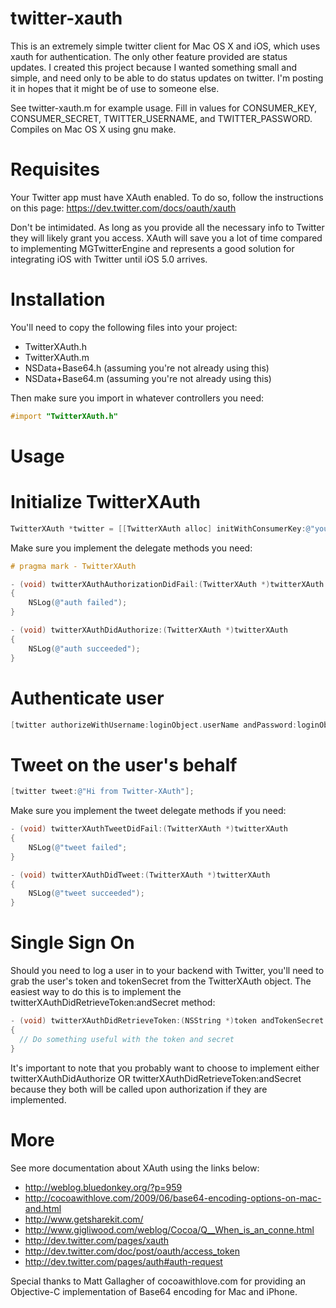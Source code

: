 twitter-xauth
============

This is an extremely simple twitter client for Mac OS X and iOS, which
uses xauth for authentication. The only other feature provided are
status updates. I created this project because I wanted something
small and simple, and need only to be able to do status updates on
twitter. I'm posting it in hopes that it might be of use to someone
else.

See twitter-xauth.m for example usage. Fill in values for
CONSUMER_KEY, CONSUMER_SECRET, TWITTER_USERNAME, and
TWITTER_PASSWORD. Compiles on Mac OS X using gnu make.


Requisites
==========

Your Twitter app must have XAuth enabled.  To do so, follow the 
instructions on this page:
https://dev.twitter.com/docs/oauth/xauth

Don't be intimidated.  As long as you provide all the necessary info 
to Twitter they will likely grant you access.  XAuth will save you a 
lot of time compared to implementing MGTwitterEngine and represents a 
good solution for integrating iOS with Twitter until iOS 5.0 arrives. 

Installation
===========

You'll need to copy the following files into your project:
* TwitterXAuth.h
* TwitterXAuth.m
* NSData+Base64.h (assuming you're not already using this)
* NSData+Base64.m (assuming you're not already using this)

Then make sure you import in whatever controllers you need:

```objective-c
#import "TwitterXAuth.h"
```
Usage
=====

# Initialize TwitterXAuth

```objective-c
TwitterXAuth *twitter = [[TwitterXAuth alloc] initWithConsumerKey:@"your key" secret:@"your secret" andDelegate:self];
```
Make sure you implement the delegate methods you need:

```objective-c
# pragma mark - TwitterXAuth

- (void) twitterXAuthAuthorizationDidFail:(TwitterXAuth *)twitterXAuth
{
    NSLog(@"auth failed");
}

- (void) twitterXAuthDidAuthorize:(TwitterXAuth *)twitterXAuth
{
    NSLog(@"auth succeeded");
}
```
# Authenticate user

```objective-c
[twitter authorizeWithUsername:loginObject.userName andPassword:loginObject.password];
```

# Tweet on the user's behalf

```objective-c
[twitter tweet:@"Hi from Twitter-XAuth"];
```
Make sure you implement the tweet delegate methods if you need:

```objective-c
- (void) twitterXAuthTweetDidFail:(TwitterXAuth *)twitterXAuth
{
    NSLog(@"tweet failed";
}

- (void) twitterXAuthDidTweet:(TwitterXAuth *)twitterXAuth
{
    NSLog(@"tweet succeeded");
}
```
# Single Sign On
Should you need to log a user in to your backend with Twitter, you'll need to grab the user's token and tokenSecret from the TwitterXAuth object.  The easiest way to do this is to implement the twitterXAuthDidRetrieveToken:andSecret method:

```objective-c
- (void) twitterXAuthDidRetrieveToken:(NSString *)token andTokenSecret:(NSString *)secret
{
  // Do something useful with the token and secret
}
```
It's important to note that you probably want to choose to implement either twitterXAuthDidAuthorize OR twitterXAuthDidRetrieveToken:andSecret because they both will be called upon authorization if they are implemented.

More
====

See more documentation about XAuth using the links below:

* http://weblog.bluedonkey.org/?p=959
* http://cocoawithlove.com/2009/06/base64-encoding-options-on-mac-and.html
* http://www.getsharekit.com/
* http://www.gigliwood.com/weblog/Cocoa/Q__When_is_an_conne.html
* http://dev.twitter.com/pages/xauth
* http://dev.twitter.com/doc/post/oauth/access_token
* http://dev.twitter.com/pages/auth#auth-request

Special thanks to Matt Gallagher of cocoawithlove.com for providing an
Objective-C implementation of Base64 encoding for Mac and iPhone.
